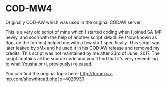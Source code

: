 # COD-MW4
Originally COD-AW which was used in the original CODAW server

This is a very old script of mine which I started coding when I joined SA-MP newly, and soon with the help of another script xMx4LiFe (Now known as Rog, on the forums) helped me with a few stuff specifically.
This script was later leaked by xMx and he used it in his COD:AW release and removed my credits. This script was not maintained by me after 23rd of June, 2017.
The script contains all the source code and you'll find that it's very resembling to what Yousha or (I, previously) released.

You can find the original topic here: http://forum.sa-mp.com/showthread.php?p=4026930
